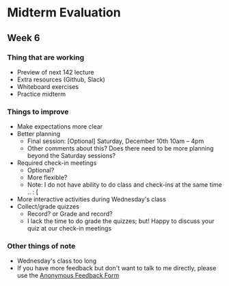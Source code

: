 # Midterm Evaluation
## Week 6

### Thing that are working

* Preview of next 142 lecture
* Extra resources (Github, Slack)
* Whiteboard exercises
* Practice midterm

### Things to improve

* Make expectations more clear
* Better planning
	* Final session: [Optional] Saturday, December 10th 10am – 4pm
	* Other comments about this? Does there need to be more planning beyond the Saturday sessions?
* Required check-in meetings
	* Optional?
	* More flexible?
	* Note: I do not have ability to do class and check-ins at the same time .. : [
* More interactive activities during Wednesday's class
* Collect/grade quizzes
	* Record? or Grade and record?
	* I lack the time to do grade the quizzes; but! Happy to discuss your quiz at our check-in meetings

### Other things of note

* Wednesday's class too long
* If you have more feedback but don't want to talk to me directly, please use the [Anonymous Feedback Form](https://goo.gl/forms/GENVWFVRAA0uEdWa2)
